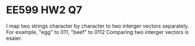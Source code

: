 # EE599 HW2 Q7
I map two strings character by character to two interger vectors separately.
For example, "egg" to 011, "beef" to 0112
Comparing two interger vectors is esaier.